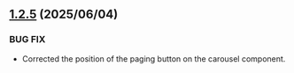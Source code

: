 ## [1.2.5](https://github.com/reiji1020/ccl-component-kit4svelte/compare/1.2.4...1.2.5) (2025/06/04)

### BUG FIX

- Corrected the position of the paging button on the carousel component.